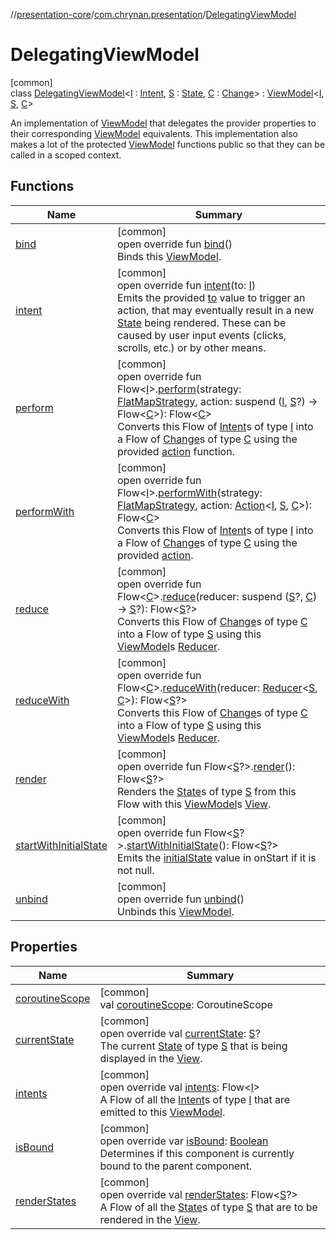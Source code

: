 //[presentation-core](../../../index.md)/[com.chrynan.presentation](../index.md)/[DelegatingViewModel](index.md)

# DelegatingViewModel

[common]\
class [DelegatingViewModel](index.md)&lt;[I](index.md) : [Intent](../-intent/index.md), [S](index.md) : [State](../-state/index.md), [C](index.md) : [Change](../-change/index.md)&gt; : [ViewModel](../-view-model/index.md)&lt;[I](index.md), [S](index.md), [C](index.md)&gt; 

An implementation of [ViewModel](../-view-model/index.md) that delegates the provider properties to their corresponding [ViewModel](../-view-model/index.md) equivalents. This implementation also makes a lot of the protected [ViewModel](../-view-model/index.md) functions public so that they can be called in a scoped context.

## Functions

| Name | Summary |
|---|---|
| [bind](../-view-model/bind.md) | [common]<br>open override fun [bind](../-view-model/bind.md)()<br>Binds this [ViewModel](../-view-model/index.md). |
| [intent](../-view-model/intent.md) | [common]<br>open override fun [intent](../-view-model/intent.md)(to: [I](index.md))<br>Emits the provided [to](../-intent/index.md) value to trigger an action, that may eventually result in a new [State](../-state/index.md) being rendered. These can be caused by user input events (clicks, scrolls, etc.) or by other means. |
| [perform](perform.md) | [common]<br>open override fun Flow&lt;[I](index.md)&gt;.[perform](perform.md)(strategy: [FlatMapStrategy](../-flat-map-strategy/index.md), action: suspend ([I](index.md), [S](index.md)?) -&gt; Flow&lt;[C](index.md)&gt;): Flow&lt;[C](index.md)&gt;<br>Converts this Flow of [Intent](../-intent/index.md)s of type [I](index.md) into a Flow of [Change](../-change/index.md)s of type [C](index.md) using the provided [action](perform.md) function. |
| [performWith](perform-with.md) | [common]<br>open override fun Flow&lt;[I](index.md)&gt;.[performWith](perform-with.md)(strategy: [FlatMapStrategy](../-flat-map-strategy/index.md), action: [Action](../-action/index.md)&lt;[I](index.md), [S](index.md), [C](index.md)&gt;): Flow&lt;[C](index.md)&gt;<br>Converts this Flow of [Intent](../-intent/index.md)s of type [I](index.md) into a Flow of [Change](../-change/index.md)s of type [C](index.md) using the provided [action](perform-with.md). |
| [reduce](reduce.md) | [common]<br>open override fun Flow&lt;[C](index.md)&gt;.[reduce](reduce.md)(reducer: suspend ([S](index.md)?, [C](index.md)) -&gt; [S](index.md)?): Flow&lt;[S](index.md)?&gt;<br>Converts this Flow of [Change](../-change/index.md)s of type [C](index.md) into a Flow of type [S](index.md) using this [ViewModel](../-view-model/index.md)s [Reducer](../-reducer/index.md). |
| [reduceWith](reduce-with.md) | [common]<br>open override fun Flow&lt;[C](index.md)&gt;.[reduceWith](reduce-with.md)(reducer: [Reducer](../-reducer/index.md)&lt;[S](index.md), [C](index.md)&gt;): Flow&lt;[S](index.md)?&gt;<br>Converts this Flow of [Change](../-change/index.md)s of type [C](index.md) into a Flow of type [S](index.md) using this [ViewModel](../-view-model/index.md)s [Reducer](../-reducer/index.md). |
| [render](render.md) | [common]<br>open override fun Flow&lt;[S](index.md)?&gt;.[render](render.md)(): Flow&lt;[S](index.md)?&gt;<br>Renders the [State](../-state/index.md)s of type [S](index.md) from this Flow with this [ViewModel](../-view-model/index.md)s [View](../-view/index.md). |
| [startWithInitialState](start-with-initial-state.md) | [common]<br>open override fun Flow&lt;[S](index.md)?&gt;.[startWithInitialState](start-with-initial-state.md)(): Flow&lt;[S](index.md)?&gt;<br>Emits the [initialState](../../../../presentation-core/com.chrynan.presentation/-delegating-view-model/initial-state.md) value in onStart if it is not null. |
| [unbind](../-view-model/unbind.md) | [common]<br>open override fun [unbind](../-view-model/unbind.md)()<br>Unbinds this [ViewModel](../-view-model/index.md). |

## Properties

| Name | Summary |
|---|---|
| [coroutineScope](../-view-model/coroutine-scope.md) | [common]<br>val [coroutineScope](../-view-model/coroutine-scope.md): CoroutineScope |
| [currentState](../-view-model/current-state.md) | [common]<br>open override val [currentState](../-view-model/current-state.md): [S](index.md)?<br>The current [State](../-state/index.md) of type [S](../-view-model/index.md) that is being displayed in the [View](../-view/index.md). |
| [intents](../-view-model/intents.md) | [common]<br>open override val [intents](../-view-model/intents.md): Flow&lt;[I](index.md)&gt;<br>A Flow of all the [Intent](../-intent/index.md)s of type [I](../-view-model/index.md) that are emitted to this [ViewModel](../-view-model/index.md). |
| [isBound](../-view-model/is-bound.md) | [common]<br>open override var [isBound](../-view-model/is-bound.md): [Boolean](https://kotlinlang.org/api/latest/jvm/stdlib/kotlin/-boolean/index.html)<br>Determines if this component is currently bound to the parent component. |
| [renderStates](../-view-model/render-states.md) | [common]<br>open override val [renderStates](../-view-model/render-states.md): Flow&lt;[S](index.md)?&gt;<br>A Flow of all the [State](../-state/index.md)s of type [S](../-view-model/index.md) that are to be rendered in the [View](../-view/index.md). |
